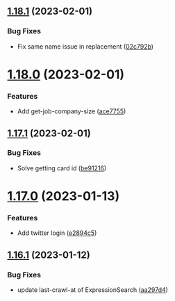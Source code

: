 ## [1.18.1](https://github.com/ghorbani-mohammad/Social-Networks-Crawler/compare/v1.18.0...v1.18.1) (2023-02-01)


### Bug Fixes

* Fix same name issue in replacement ([02c792b](https://github.com/ghorbani-mohammad/Social-Networks-Crawler/commit/02c792b66f435e58d408b0cf56c6948ca3483343))



# [1.18.0](https://github.com/ghorbani-mohammad/Social-Networks-Crawler/compare/v1.17.1...v1.18.0) (2023-02-01)


### Features

* Add get-job-company-size ([ace7755](https://github.com/ghorbani-mohammad/Social-Networks-Crawler/commit/ace7755cdcab55c08c135552e36792c748bd9d32))



## [1.17.1](https://github.com/ghorbani-mohammad/Social-Networks-Crawler/compare/v1.17.0...v1.17.1) (2023-02-01)


### Bug Fixes

* Solve getting card id ([be91216](https://github.com/ghorbani-mohammad/Social-Networks-Crawler/commit/be912161ea3ec6b904010658049a46a2f134b900))



# [1.17.0](https://github.com/ghorbani-mohammad/Social-Networks-Crawler/compare/v1.16.1...v1.17.0) (2023-01-13)


### Features

* Add twitter login ([e2894c5](https://github.com/ghorbani-mohammad/Social-Networks-Crawler/commit/e2894c56232cae9f32aaef95ca35ccfc7a876f9b))



## [1.16.1](https://github.com/ghorbani-mohammad/Social-Networks-Crawler/compare/v1.16.0...v1.16.1) (2023-01-12)


### Bug Fixes

* update last-crawl-at of ExpressionSearch ([aa297d4](https://github.com/ghorbani-mohammad/Social-Networks-Crawler/commit/aa297d4a14dc3d862b17442e9225cf89f68f672b))



